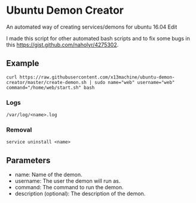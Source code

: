 # Ubuntu Demon Creator
An automated way of creating services/demons for ubuntu 16.04 Edit

I made this script for other automated bash scripts and to fix some bugs in this https://gist.github.com/naholyr/4275302.

## Example
	curl https://raw.githubusercontent.com/x13machine/ubuntu-demon-creator/master/create-demon.sh | sudo name="web" username="web" command="/home/web/start.sh" bash
### Logs
	/var/log/<name>.log
### Removal
	service uninstall <name>
## Parameters
* name: Name of the demon.
* username: The user the demon will run as.
* command: The command to run the demon.
* description (optional): The description of the demon.
